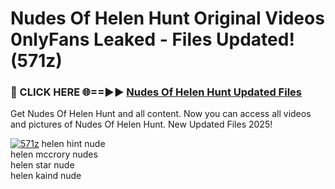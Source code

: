 # Nudes Of Helen Hunt Original Videos 0nlyFans Leaked - Files Updated! (571z)

<h3>🔴 CLICK HERE 🌐==►► <a href="https://tinyurl.com/5h6xmrr3" rel="nofollow">Nudes Of Helen Hunt Updated Files</a></h3>

Get Nudes Of Helen Hunt and all content. Now you can access all videos and pictures of Nudes Of Helen Hunt. New Updated Files 2025!

[![571z](https://i.imgur.com/KVD873Z.gif)](https://tinyurl.com/5h6xmrr3)
helen hint nude<br>
helen mccrory nudes<br>
helen star nude<br>
helen kaind nude